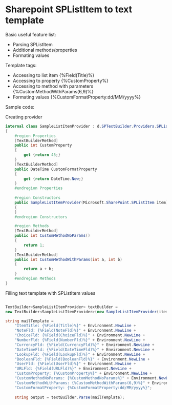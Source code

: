 # Sharepoint SPListItem to text template

Basic useful feature list: 

* Parsing SPListItem
* Additional methods/properties
* Formating values

Template tags:

* Accessing to list item {%Field(Title)%}
* Accessing to property {%CustomProperty%}
* Accessing to method with parameters {%CustomMethodWithParams(6,9)%}
* Formating values {%CustomFormatProperty:dd/MM/yyyy%}

Sample code:

Creating provider

```csharp
internal class SampleListItemProvider : d.SPTextBuilder.Providers.SPListItemBaseProvider
{
    #region Properties
    [TextBuilderMethod]
    public int CustomProperty
    {
        get {return 45;}
    }
    [TextBuilderMethod]
    public DateTime CustomFormatProperty
    {
        get {return DateTime.Now;}
    }
    #endregion Properties
	
    #region Constructors
    public SampleListItemProvider(Microsoft.SharePoint.SPListItem item) : base(item)
    {
    }
    #endregion Constructors

    #region Methods
    [TextBuilderMethod]
    public int CustomMethodNoParams()
    {
        return 1;
    }
    [TextBuilderMethod]
    public int CustomMethodWithParams(int a, int b)
    {
        return a + b;
    }
    #endregion Methods
}
```

Filling text template with SPListItem values
	
```csharp

TextBuilder<SampleListItemProvider> textBuilder = 
new TextBuilder<SampleListItemProvider>(new SampleListItemProvider(item));

string mailTemplate = 
    "ItemTitle: {%Field(Title)%}" + Environment.NewLine +
    "NoteFld: {%Field(NoteFld)%}" + Environment.NewLine +
    "ChoiceFld: {%Field(ChoiceFld)%}" + Environment.NewLine +
    "NumberFld: {%Field(NumberFld)%}" + Environment.NewLine +
    "CurrencyFld: {%Field(CurrencyFld)%}" + Environment.NewLine +
    "DateTimeFld: {%Field(DateTimeFld)%}" + Environment.NewLine +
    "LookupFld: {%Field(LookupFld)%}" + Environment.NewLine +
    "BooleanFld: {%Field(BooleanFld)%}" + Environment.NewLine +
    "UserFld: {%Field(UserFld)%}" + Environment.NewLine +
    "URLFld: {%Field(URLFld)%}" + Environment.NewLine +
    "CustomProperty: {%CustomProperty%}" + Environment.NewLine +
    "CustomMethodNoParams: {%CustomMethodNoParams%}" + Environment.NewLine +
    "CustomMethodWithParams: {%CustomMethodWithParams(6,9)%}" + Environment.NewLine +
    "CustomFormatProperty: {%CustomFormatProperty:dd/MM/yyyy%}";
    
	string output = textBuilder.Parse(mailTemplate);

```
